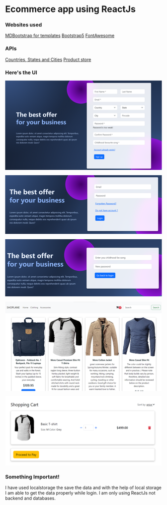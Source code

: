 # Ecommerce app using ReactJs

### Websites used
[MDBootstrap for templates](https://mdbootstrap.com//)
[Bootstrap5](https://getbootstrap.com//)
[FontAwesome](https://fontawesome.com//)

### APIs
[Countries, States and Cities](https://www.universal-tutorial.com/)
[Product store](https://fakestoreapi.com/products/)

### Here's the UI 

![Signup page](./images/image1.png)

![Login page](./images/image2.png)

![Reset password page](./images/image3.png)

![Home page](./images/image4.png)

![Cart page](./images/image5.png)


### Something Important!
I have used localstorage the save the data and with the help of local storage I am able to get the data properly while login. 
I am only using ReactJs not backend and databases.